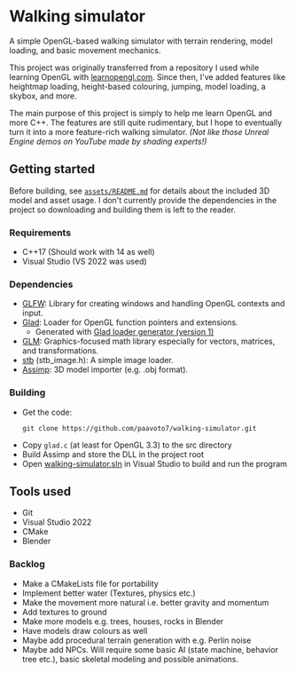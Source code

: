# Walking simulator
A simple OpenGL-based walking simulator with terrain rendering, model loading, and basic movement mechanics.

This project was originally transferred from a repository I used while learning OpenGL with  [learnopengl.com](https://learnopengl.com/).
Since then, I've added features like heightmap loading, height-based colouring, jumping, model loading, a skybox, and more.

The main purpose of this project is simply to help me learn OpenGL and more C++. The features are still quite rudimentary,
but I hope to eventually turn it into a more feature-rich walking simulator. *(Not like those Unreal Engine demos on YouTube made by shading experts!)*

## Getting started
Before building, see [`assets/README.md`](assets/README.md) for details about the included 3D model and asset usage.
I don't currently provide the dependencies in the project so downloading and building them is left to the reader.

### Requirements
- C++17 (Should work with 14 as well)
- Visual Studio (VS 2022 was used)

### Dependencies
- [GLFW](https://github.com/glfw/glfw): Library for creating windows and handling OpenGL contexts and input.
- [Glad](https://github.com/Dav1dde/glad): Loader for OpenGL function pointers and extensions.
	- Generated with [Glad loader generator (version 1)](https://glad.dav1d.de/#profile=core&language=c&specification=gl&loader=on&api=gl%3D4.6)
- [GLM](https://github.com/g-truc/glm): Graphics-focused math library especially for vectors, matrices, and transformations.
- [stb](https://github.com/nothings/stb) (stb_image.h): A simple image loader.
- [Assimp](https://github.com/assimp/assimp): 3D model importer (e.g. .obj format).

### Building
- Get the code:
	```
	git clone https://github.com/paavoto7/walking-simulator.git
	```
- Copy `glad.c` (at least for OpenGL 3.3) to the src directory
- Build Assimp and store the DLL in the project root
- Open [walking-simulator.sln](/walking-simulator.sln) in Visual Studio to build and run the program

## Tools used
- Git
- Visual Studio 2022
- CMake
- Blender

### Backlog
- Make a CMakeLists file for portability
- Implement better water (Textures, physics etc.)
- Make the movement more natural i.e. better gravity and momentum
- Add textures to ground
- Make more models e.g. trees, houses, rocks in Blender
- Have models draw colours as well
- Maybe add procedural terrain generation with e.g. Perlin noise
- Maybe add NPCs. Will require some basic AI (state machine, behavior tree etc.), basic skeletal modeling
	and possible animations.